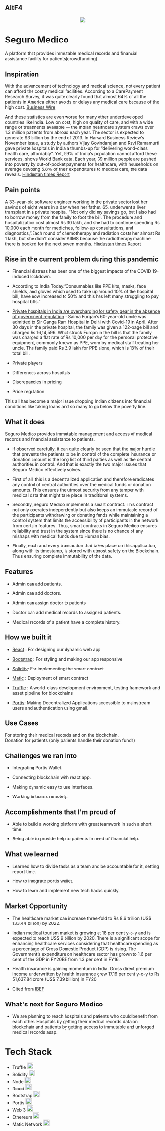 ## AltF4

<div align="center">
<img src="https://github.com/HAC-2020/AltF4/blob/master/images/Seguro%20Medico.png" >

</div>

# Seguro Medico
A platform that provides immutable medical records and financial assistance facility for patients(crowdfunding)

## Inspiration

With the advancement of technology and medical science, not every patient can afford the costly medical facilities. According to a CarePayment Research Survey, it was quite clearly found that almost 64% of all the patients in America either avoids or delays any medical care because of the high cost. [Business Wire](https://www.businesswire.com/news/home/20180214006069/en/New-CarePayment-Research-Shows-Americans-Can%E2%80%99t-Afford)

And these statistics are even worse for many other underdeveloped countries like India. Low on cost, high on quality of care, and with a wide range of treatments available — the Indian healthcare system draws over 1.3 million patients from abroad each year. The sector is expected to generate $3 billion by the end of 2013. In Harvard Business Review’s November issue, a study by authors Vijay Govindarajan and Ravi Ramamurti gave private hospitals in India a thumbs-up for “delivering world-class health care, affordably”. Yet, 99% of India’s population cannot afford these services, shows World Bank data. Each year, 39 million people are pushed into poverty by out-of-pocket payments for healthcare, with households on average devoting 5.8% of their expenditures to medical care, the data reveals. [Hindustan times Report](https://www.hindustantimes.com/health-and-fitness/healthcare-in-india-cheap-but-not-for-most-indians/story-0bEJutPTC3krc5GpKBjV4J.html)

## Pain points

A 33-year-old software engineer working in the private sector lost her savings of eight years in a day when her father, 65, underwent a liver transplant in a private hospital. “Not only did my savings go, but I also had to borrow money from the family to foot the bill. The procedure and hospitalization cost almost Rs 30 lakh, and she had to continue spending Rs 10,000 each month for medicines, follow-up consultations, and diagnostics,”.Each round of chemotherapy and radiation costs her almost Rs 1 lakh, but she didn’t consider AIIMS because the radiotherapy machine there is booked for the next seven months. [Hindustan times Report](https://www.hindustantimes.com/health-and-fitness/healthcare-in-india-cheap-but-not-for-most-indians/story-0bEJutPTC3krc5GpKBjV4J.html)

## Rise in the current problem during this pandemic
- Financial distress has been one of the biggest impacts of the COVID 19-induced lockdown.

- According to India Today.”Consumables like PPE kits, masks, face shields, and gloves which used to take up around 10% of the hospital bill, have now increased to 50% and this   has left many struggling to pay hospital bills.”

- [Private hospitals in India are overcharging for safety gear in the absence of government regulation](https://scroll.in/article/964534/private-hospitals-in-india-are-overcharging-for-safety-gear-in-the-absence-of-government-regulation) -
  Saima Furqan’s 60-year-old uncle was admitted to Sir Ganga Ram Hospital in Delhi with Covid-19 in April. After 30 days in the private hospital, the family was given a 122-page   bill and charged Rs 16,14,596. What struck Furqan in the bill is that the family was charged a flat rate of Rs 10,000 per day for the personal protective equipment, commonly     known as PPE, worn by medical staff treating her uncle. The family paid Rs 2.9 lakh for PPE alone, which is 18% of their total bill.
 
- Private players
- Differences across hospitals
- Discrepancies in pricing
- Price regulation

This all has become a major issue dropping Indian citizens into financial conditions like taking loans and so many to go below the poverty line.

## What it does

Seguro Medico provides immutable management and access of medical records and financial assistance to patients.

- If observed carefully, it can quite clearly be seen that the major hurdle that prevents the patients to be in control of the complete insurance or donation amount is the long   list of third parties as well as the central authorities in control. And that is exactly the two major issues that Seguro Medico effectively solves.

- First of all, this is a decentralized application and therefore eradicates any control of central authorities over the medical funds or donation amounts. This ensures the       utmost security from any tamper with medical data that might take place in traditional systems.

- Secondly, Seguro Medico implements a smart contract. This contract not only operates independently but also keeps an immutable record of the participants withdrawing or         donating funds while maintaining a control system that limits the accessibility of participants in the network from certain features. Thus, smart contracts in Seguro Medico     ensures reliability and trust in the system since there is no chance of any mishaps with medical funds due to Human bias. 

-  Finally, each and every transaction that takes place on this application, along with its timestamp, is stored with utmost safety on the Blockchain. Thus ensuring complete        immutability of the data.

## Features

- Admin can add patients.

- Admin can add doctors.

- Admin can assign doctor to patients

- Doctor can add medical records to assigned patients.

- Medical records of a patient have a complete history.


## How we built it

- [React](https://reactjs.org/) : For designing our dynamic web app

- [Bootstrap](https://getbootstrap.com/docs/4.0/getting-started/introduction/) : For styling and making our app responsive

- [Solidity](https://solidity.readthedocs.io/en/v0.7.0/): For implementing the smart contract

- [Matic](https://matic.network/) : Deployment of smart contract

- [Truffle](https://www.trufflesuite.com/truffle) : A world-class development environment, testing framework and asset pipeline for blockchains

- [Portis](https://www.portis.io/): Making Decentralized Applications accessible to mainstream users and authentication using gmail.



## Use Cases

For storing their medical records and on the blockchain.       
Donation for patients (only patients handle their donation funds)                                                                                                           
 
## Challenges we ran into
- Integrating Portis Wallet.

- Connecting blockchain with react app.

- Making dynamic easy to use interfaces.

- Working in teams remotely.


## Accomplishments that I'm proud of

- Able to build a working platform with great teamwork in such a short time.

- Being able to provide help to patients in need of financial help.


## What we learned
- Learned how to divide tasks as a team and be accountable for it, setting report time.

- How to integrate portis wallet.

- How to learn and implement new tech hacks quickly.

## Market Opportunity
 - The healthcare market can increase three-fold to Rs 8.6 trillion (US$ 133.44 billion) by 2022.

-  Indian medical tourism market is growing at 18 per cent y-o-y and is expected to reach US$ 9 billion by 2020. There is a significant scope for enhancing healthcare services considering that healthcare spending as a percentage of Gross Domestic Product (GDP) is rising. The Government’s expenditure on healthcare sector has grown to 1.6 per cent of the GDP in FY20BE from 1.3 per cent in FY16.

- Health insurance is gaining momentum in India. Gross direct premium income underwritten by health insurance grew 17.16 per cent y-o-y to Rs 51,637.84 crore (US$ 7.39 billion) in FY20 
- Cited from [IBEF](https://www.ibef.org/industry/healthcare-india.aspx#:~:text=Market%20Size,US%24%209%20billion%20by%202020)


## What's next for Seguro Medico
- We are planning to reach hospitals and patients who could benefit from each other. Hospitals by getting their medical records data on blockchain and patients by getting access to immutable and unforged medical records asap.


# Tech Stack
 - Truffle <code><img height="20" src="https://truffleframework.com/img/favicons/truffle-share.png"></code>
 - Solidity <code><img height="20" src="https://upload.wikimedia.org/wikipedia/commons/thumb/9/98/Solidity_logo.svg/900px-Solidity_logo.svg.png"></code>
 - Node <code><img height="20" src="https://raw.githubusercontent.com/github/explore/80688e429a7d4ef2fca1e82350fe8e3517d3494d/topics/nodejs/nodejs.png"></code>
 - React <code><img height="20" src="https://upload.wikimedia.org/wikipedia/commons/thumb/a/a7/React-icon.svg/1024px-React-icon.svg.png"></code>
 - Bootstrap <code><img height="20" src="https://upload.wikimedia.org/wikipedia/commons/thumb/b/b2/Bootstrap_logo.svg/768px-Bootstrap_logo.svg.png"></code>
 - Portis <code><img height="20" src="https://res-4.cloudinary.com/crunchbase-production/image/upload/c_lpad,h_256,w_256,f_auto,q_auto:eco/wxelfacnxmic4h5dces6"></code>
 - Web 3 <code><img height="20" src="https://repository-images.githubusercontent.com/24655114/c71c5800-6a8c-11e9-9117-8ec357c9f69e"></code>
 - Ethereum <code><img height="20" src="https://upload.wikimedia.org/wikipedia/commons/thumb/6/6f/Ethereum-icon-purple.svg/1200px-Ethereum-icon-purple.svg.png"></code>
 - Matic Network <code><img height="20" src="https://cryptologos.cc/logos/matic-network-matic-logo.png"></code>
